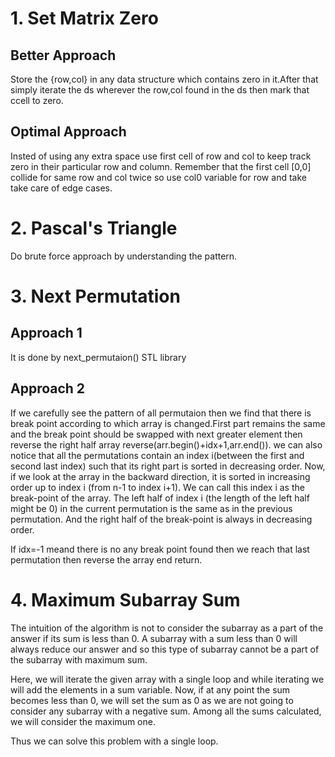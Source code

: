 # 1. Set Matrix Zero
## Better Approach
Store the {row,col} in any data structure which contains zero in it.After that simply iterate the ds wherever the row,col found in the ds then mark that ccell to zero.
## Optimal Approach
Insted of using any extra space use first cell of row and col to keep track zero in their particular row and column.
Remember that the first cell [0,0] collide for same row and col twice so use col0 variable for row and take take care of edge cases.

# 2. Pascal's Triangle
Do brute force approach by understanding the pattern.

# 3. Next Permutation
## Approach 1
It is done by next_permutaion() STL library
## Approach 2
If we carefully see the pattern of all permutaion then we find that there is break point according to which array is changed.First part remains the same and the break point should be swapped with next greater element then reverse the right half array reverse(arr.begin()+idx+1,arr.end()).
we can also notice that all the permutations contain an index i(between the first and second last index) such that its right part is sorted in decreasing order. Now, if we look at the array in the backward direction, it is sorted in increasing order up to index i (from n-1 to index i+1).
We can call this index i as the break-point of the array. The left half of index i (the length of the left half might be 0) in the current permutation is the same as in the previous permutation. And the right half of the break-point is always in decreasing order.

If idx=-1 meand there is no any break point found then we reach that last permutation then reverse the array end return.

# 4. Maximum Subarray Sum
The intuition of the algorithm is not to consider the subarray as a part of the answer if its sum is less than 0. A subarray with a sum less than 0 will always reduce our answer and so this type of subarray cannot be a part of the subarray with maximum sum.

Here, we will iterate the given array with a single loop and while iterating we will add the elements in a sum variable. Now, if at any point the sum becomes less than 0, we will set the sum as 0 as we are not going to consider any subarray with a negative sum. Among all the sums calculated, we will consider the maximum one.

Thus we can solve this problem with a single loop.
